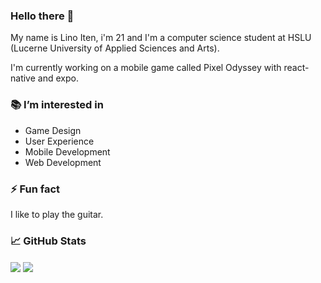 ### Hello there 👋

My name is Lino Iten, i'm 21 and I'm a computer science student at HSLU (Lucerne
University of Applied Sciences and Arts).

I'm currently working on a mobile game called Pixel Odyssey with react-native
and expo.

### 📚 I’m interested in

- Game Design
- User Experience
- Mobile Development
- Web Development

### ⚡ Fun fact

I like to play the guitar.

### 📈 GitHub Stats

<div>
    <img align="center" src="https://github-readme-stats-linoiten.vercel.app/api/?username=linoiten&show_icons=true&theme=transparent&include_all_commits=true" />
    <img align="center" src="https://github-readme-stats-linoiten.vercel.app/api/top-langs/?username=linoiten&layout=compact&theme=transparent" />
</div>
